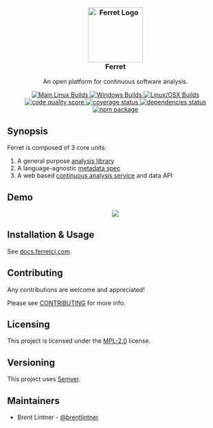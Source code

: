 <h3 align="center">
<img width="128px" style="background: none" src="https://user-images.githubusercontent.com/93340/37132572-47f33a4a-225c-11e8-910f-443d192f7faf.png" alt="Ferret Logo">
<br/>
Ferret
</h3>

<p align="center">
  An open platform for continuous software analysis.
</p>

<p align="center">
  <a href="https://circleci.com/gh/forthright/ferret">
    <img src="https://circleci.com/gh/forthright/ferret.svg?style=shield&circle-token=76807e9cc864afc2d2af7db4c744a0eae8b9fc00" alt="Main Linux Builds">
  </a>
  <a href="https://ci.appveyor.com/project/brentlintner/ferret/branch/master">
    <img src="https://ci.appveyor.com/api/projects/status/3qu5ih8n3iufpait/branch/master?svg=true" alt="Windows Builds">
  </a>
  <a href="https://travis-ci.org/forthright/ferret">
    <img src="https://travis-ci.org/forthright/ferret.svg?branch=master" alt="Linux/OSX Builds">
  </a>
  <a href="https://ferretci.com/~brentlintner/ferret">
    <img src="https://ferretci.com/api/v0/projects/ferret/badges/score?token=USryyHar5xQs7cBjNUdZ" alt="code quality score">
  </a>
  <a href="https://ferretci.com/~brentlintner/ferret">
    <img src="https://ferretci.com/api/v0/projects/ferret/badges/coverage?token=USryyHar5xQs7cBjNUdZ" alt="coverage status">
  </a>
  <a href="https://ferretci.com/~brentlintner/ferret">
    <img src="https://ferretci.com/api/v0/projects/ferret/badges/dependency?token=USryyHar5xQs7cBjNUdZ" alt="dependencies status">
  </a>
  <a href="https://www.npmjs.com/package/ferret">
    <img src="https://badge.fury.io/js/ferret.svg" alt="npm package">
  </a>
</p>

## Synopsis

Ferret is composed of 3 core units:

1. A general purpose [analysis library](https://docs.ferretci.com/analyze)
2. A language-agnostic [metadata spec](https://docs.ferretci.com/plugins)
3. A web based [continuous analysis service](https://ferretci.com) and data API

## Demo

<p align="center">
  <a href="https://asciinema.org/a/137383" target="_blank">
    <img src="https://user-images.githubusercontent.com/93340/30343065-0c55ca06-97ca-11e7-95a8-bd4605f8c452.png"/>
  </a>
</p>

## Installation & Usage

See [docs.ferretci.com](https://docs.ferretci.com).

## Contributing

Any contributions are welcome and appreciated!

Please see [CONTRIBUTING](CONTRIBUTING.md) for more info.

## Licensing

This project is licensed under the [MPL-2.0](LICENSE) license.

## Versioning

This project uses [Semver](http://semver.org).

## Maintainers

- Brent Lintner - [@brentlintner](http://github.com/brentlintner)
